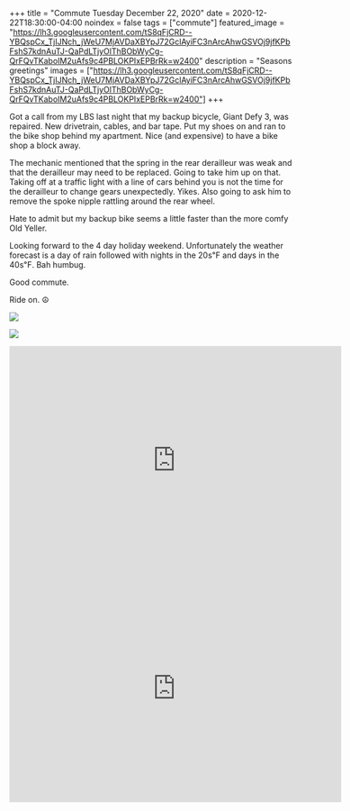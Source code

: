 +++
title =  "Commute Tuesday December 22, 2020"
date = 2020-12-22T18:30:00-04:00
noindex = false
tags = ["commute"]
featured_image = "https://lh3.googleusercontent.com/tS8qFjCRD--YBQspCx_TjIJNch_jWeU7MjAVDaXBYpJ72GclAyiFC3nArcAhwGSVOj9jfKPbFshS7kdnAuTJ-QaPdLTjyOlThBObWyCg-QrFQvTKaboIM2uAfs9c4PBLOKPIxEPBrRk=w2400"
description = "Seasons greetings"
images = ["https://lh3.googleusercontent.com/tS8qFjCRD--YBQspCx_TjIJNch_jWeU7MjAVDaXBYpJ72GclAyiFC3nArcAhwGSVOj9jfKPbFshS7kdnAuTJ-QaPdLTjyOlThBObWyCg-QrFQvTKaboIM2uAfs9c4PBLOKPIxEPBrRk=w2400"]
+++

Got a call from my LBS last night that my backup bicycle, Giant Defy 3, was repaired. New drivetrain, cables, and bar tape. Put my shoes on and ran to the bike shop behind my apartment. Nice (and expensive) to have a bike shop a block away.

The mechanic mentioned that the spring in the rear derailleur was weak and that the derailleur may need to be replaced. Going to take him up on that. Taking off at a traffic light with a line of cars behind you is not the time for the derailleur to change gears unexpectedly. Yikes. Also going to ask him to remove the spoke nipple rattling around the rear wheel.

Hate to admit but my backup bike seems a little faster than the more comfy Old Yeller.

Looking forward to the 4 day holiday weekend. Unfortunately the weather forecast is a day of rain followed with nights in the 20s℉ and days in the 40s℉. Bah humbug. 

Good commute.

Ride on. ☮

<a href='https://lh3.googleusercontent.com/tS8qFjCRD--YBQspCx_TjIJNch_jWeU7MjAVDaXBYpJ72GclAyiFC3nArcAhwGSVOj9jfKPbFshS7kdnAuTJ-QaPdLTjyOlThBObWyCg-QrFQvTKaboIM2uAfs9c4PBLOKPIxEPBrRk=w2400'><img src='https://lh3.googleusercontent.com/tS8qFjCRD--YBQspCx_TjIJNch_jWeU7MjAVDaXBYpJ72GclAyiFC3nArcAhwGSVOj9jfKPbFshS7kdnAuTJ-QaPdLTjyOlThBObWyCg-QrFQvTKaboIM2uAfs9c4PBLOKPIxEPBrRk=w2400'></a>

<a href='https://lh3.googleusercontent.com/hSg0Z6_wqJ8bB6Ej_i2_CTAUxu9nYFolC0F12CuQggYDQ37zr0avnX9KyERl7gOFBVT5alErk76RO5mVFIk1g7kMLFYqVb60736ptSes1E0l1oDAaIcoG8b2cP5tYsy-nGiUfLAgcXI=w2400'><img src='https://lh3.googleusercontent.com/hSg0Z6_wqJ8bB6Ej_i2_CTAUxu9nYFolC0F12CuQggYDQ37zr0avnX9KyERl7gOFBVT5alErk76RO5mVFIk1g7kMLFYqVb60736ptSes1E0l1oDAaIcoG8b2cP5tYsy-nGiUfLAgcXI=w2400'></a>

<iframe height='405' width='590' frameborder='0' allowtransparency='true' scrolling='no' src='https://www.strava.com/activities/4506241188/embed/92e08cacab99e26ebd4bafc783ca62361e76306b'></iframe>

<iframe height='405' width='590' frameborder='0' allowtransparency='true' scrolling='no' src='https://www.strava.com/activities/4503190661/embed/94dbad61330e636d0d56271ba6f661a59d366458'></iframe>
